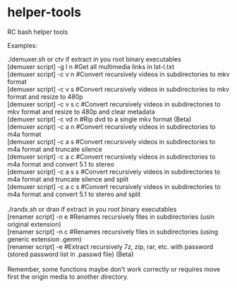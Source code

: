 # helper-tools
RC bash helper tools

Examples:

./demuxer.sh or ctv if extract in you root binary executables \
[demuxer script] -g l n   #Get all multimedia links in lst-l.txt \
[demuxer script] -c v n   #Convert recursively videos in subdirectories to mkv format \
[demuxer script] -c v s   #Convert recursively videos in subdirectories to mkv format and resize to 480p\
[demuxer script] -c v s c #Convert recursively videos in subdirectories to mkv format and resize to 480p and clear metadata\
[demuxer script] -c vd n  #Rip dvd to a single mkv format (Beta) \
[demuxer script] -c a n   #Convert recursively videos in subdirectories to m4a format \
[demuxer script] -c a s   #Convert recursively videos in subdirectories to m4a format and truncate silence \
[demuxer script] -c a c   #Convert recursively videos in subdirectories to m4a format and convert 5.1 to stereo \
[demuxer script] -c a s s #Convert recursively videos in subdirectories to m4a format and truncate silence and split \
[demuxer script] -c a c s #Convert recursively videos in subdirectories to m4a format and convert 5.1 to stereo and split \
 \
./randx.sh or dran if extract in you root binary executables \
[renamer script] -n e   #Renames recursively files in subdirectories (usin original extension) \
[renamer script] -n c   #Renames recursively files in subdirectories (using generic extension .genm) \
[renamer script] -e   #Extract recursively 7z, zip, rar, etc. with password (stored password list in .passwd file) (Beta) \
 \
Remember, some functions maybe don't work correctly or requires move first the origin media to another directory.
